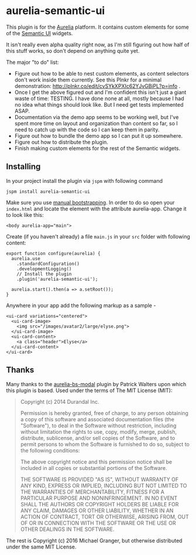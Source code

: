 # aurelia-semantic-ui

This plugin is for the [Aurelia](http://www.aurelia.io/) platform. It contains custom elements for some of the [Semantic UI](http://semantic-ui.com/) widgets.

It isn't really even alpha quality right now, as I'm still figuring out how half of this stuff works, so don't depend on anything quite yet.

The major "to do" list:

* Figure out how to be able to nest custom elements, as content selectors don't work inside them currently. See this Plnkr for a minimal demonstration: http://plnkr.co/edit/cvSYkXPXIc62YJvGBiPL?p=info .
* Once I get the above figured out and I'm confident this isn't just a giant waste of time: TESTING. I have done none at all, mostly because I had no idea what things should look like. But I need get tests implemented ASAP.
* Documentation via the demo app seems to be working well, but I've spent more time on layout and organization than content so far, so I need to catch up with the code so I can keep them in parity.
* Figure out how to bundle the demo app so I can put it up somewhere.
* Figure out how to distribute the plugin.
* Finish making custom elements for the rest of the Semantic widgets.


## Installing

In your project install the plugin via `jspm` with following command

    jspm install aurelia-semantic-ui

Make sure you use [manual bootstrapping](http://aurelia.io/docs#startup-and-configuration). In order to do so open your `index.html` and locate the element with the attribute aurelia-app. Change it to look like this:

    <body aurelia-app="main">

Create (if you haven't already) a file `main.js` in your `src` folder with following content:

    export function configure(aurelia) {
      aurelia.use
        .standardConfiguration()
        .developmentLogging()
        // Install the plugin
        .plugin('aurelia-semantic-ui');

      aurelia.start().then(a => a.setRoot());
    }

Anywhere in your app add the following markup as a sample -

    <ui-card variations="centered">
      <ui-card-image>
        <img src="/images/avatar2/large/elyse.png">
      </ui-card-image>
      <ui-card-content>
        <a class="header">Elyse</a>
      </ui-card-content>
    </ui-card>


## Thanks

Many thanks to the [aurelia-bs-modal](https://github.com/PWKad/aurelia-bs-modal) plugin by Patrick Walters upon which this plugin is based. Used under the terms of The MIT License (MIT):

> Copyright (c) 2014 Durandal Inc.
> 
> Permission is hereby granted, free of charge, to any person obtaining a copy
> of this software and associated documentation files (the "Software"), to deal
> in the Software without restriction, including without limitation the rights
> to use, copy, modify, merge, publish, distribute, sublicense, and/or sell
> copies of the Software, and to permit persons to whom the Software is
> furnished to do so, subject to the following conditions:
> 
> The above copyright notice and this permission notice shall be included in all
> copies or substantial portions of the Software.
> 
> THE SOFTWARE IS PROVIDED "AS IS", WITHOUT WARRANTY OF ANY KIND, EXPRESS OR
> IMPLIED, INCLUDING BUT NOT LIMITED TO THE WARRANTIES OF MERCHANTABILITY,
> FITNESS FOR A PARTICULAR PURPOSE AND NONINFRINGEMENT. IN NO EVENT SHALL THE
> AUTHORS OR COPYRIGHT HOLDERS BE LIABLE FOR ANY CLAIM, DAMAGES OR OTHER
> LIABILITY, WHETHER IN AN ACTION OF CONTRACT, TORT OR OTHERWISE, ARISING FROM,
> OUT OF OR IN CONNECTION WITH THE SOFTWARE OR THE USE OR OTHER DEALINGS IN THE
> SOFTWARE.

The rest is Copyright (c) 2016 Michael Granger, but otherwise distributed under the same MIT License.


